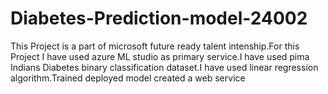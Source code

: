 # Diabetes-Prediction-model-24002

This Project is a part of microsoft future ready talent intenship.For this Project I have used azure ML studio as primary service.I have used pima Indians Diabetes binary classification dataset.I have used linear regression algorithm.Trained deployed model created a web service
